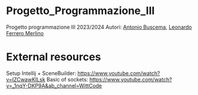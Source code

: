 # Progetto_Programmazione_III
Progetto programmazione III 2023/2024
Autori: [Antonio Buscema](https://github.com/Yotsumi), [Leonardo Ferrero Merlino](https://github.com/leonardo-fm)

# External resources
Setup Intellij + SceneBuilder: https://www.youtube.com/watch?v=IZCwawKILsk
Basic of sockets: https://www.youtube.com/watch?v=_1nqY-DKP9A&ab_channel=WittCode